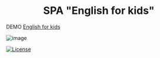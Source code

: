 <h1 align="center">SPA "English for kids"</h1>

DEMO [English for kids](https://zena86.github.io/English-for-kids/english-for-kids/english-for-kids/dist/)

![image](https://user-images.githubusercontent.com/76158579/126615236-c4e5e6aa-6f7e-4521-a7f8-cb055bf850c2.png)


[![License](https://img.shields.io/badge/License-Apache%202.0-blue.svg)](https://opensource.org/licenses/Apache-2.0)
